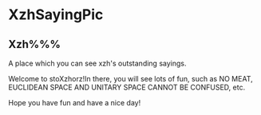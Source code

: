 # XzhSayingPic

## Xzh%%% 

A place which you can see xzh's outstanding sayings.

Welcome to stoXzhorz!In there, you will see lots of fun, such as NO MEAT, EUCLIDEAN SPACE AND UNITARY SPACE CANNOT BE CONFUSED, etc.

Hope you have fun and have a nice day!
